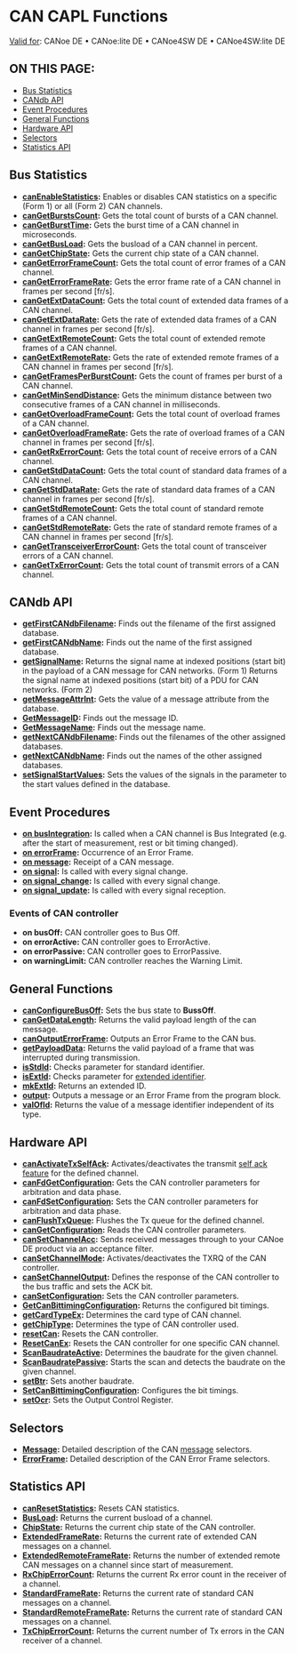 # CAN CAPL Functions

[Valid for](../../Shared/FeatureAvailability.md): CANoe DE • CANoe:lite DE • CANoe4SW DE • CANoe4SW:lite DE

## ON THIS PAGE:

- [Bus Statistics](#BMBusStatistics)
- [CANdb API](#CANdbAPI)
- [Event Procedures](#EventProcedures)
- [General Functions](#GeneralFunctions)
- [Hardware API](#HardwareAPI)
- [Selectors](#Selectors)
- [Statistics API](#StatisticsAPI)

## Bus Statistics

- **[canEnableStatistics](Functions/CAPLfunctionCanEnableStatistics.md):** Enables or disables CAN statistics on a specific (Form 1) or all (Form 2) CAN channels.
- **[canGetBurstsCount](Functions/CAPLfunctionCanGetBurstsCount.md):** Gets the total count of bursts of a CAN channel.
- **[canGetBurstTime](Functions/CAPLfunctionCanGetBurstTime.md):** Gets the burst time of a CAN channel in microseconds.
- **[canGetBusLoad](Functions/CAPLfunctionCanGetBusLoad.md):** Gets the busload of a CAN channel in percent.
- **[canGetChipState](Functions/CAPLfunctionCanGetChipState.md):** Gets the current chip state of a CAN channel.
- **[canGetErrorFrameCount](Functions/CAPLfunctionCanGetErrorFrameCount.md):** Gets the total count of error frames of a CAN channel.
- **[canGetErrorFrameRate](Functions/CAPLfunctionCanGetErrorFrameRate.md):** Gets the error frame rate of a CAN channel in frames per second [fr/s].
- **[canGetExtDataCount](Functions/CAPLfunctionCanGetExtDataCount.md):** Gets the total count of extended data frames of a CAN channel.
- **[canGetExtDataRate](Functions/CAPLfunctionCanGetExtDataRate.md):** Gets the rate of extended data frames of a CAN channel in frames per second [fr/s].
- **[canGetExtRemoteCount](Functions/CAPLfunctionCanGetExtRemoteCount.md):** Gets the total count of extended remote frames of a CAN channel.
- **[canGetExtRemoteRate](Functions/CAPLfunctionCanGetExtRemoteRate.md):** Gets the rate of extended remote frames of a CAN channel in frames per second [fr/s].
- **[canGetFramesPerBurstCount](Functions/CAPLfunctionCanGetFramesPerBurstCount.md):** Gets the count of frames per burst of a CAN channel.
- **[canGetMinSendDistance](Functions/CAPLfunctionCanGetMinSendDistance.md):** Gets the minimum distance between two consecutive frames of a CAN channel in milliseconds.
- **[canGetOverloadFrameCount](Functions/CAPLfunctionCanGetOverloadFrameCount.md):** Gets the total count of overload frames of a CAN channel.
- **[canGetOverloadFrameRate](Functions/CAPLfunctionCanGetOverloadFrameRate.md):** Gets the rate of overload frames of a CAN channel in frames per second [fr/s].
- **[canGetRxErrorCount](Functions/CAPLfunctionCanGetRxErrorCount.md):** Gets the total count of receive errors of a CAN channel.
- **[canGetStdDataCount](Functions/CAPLfunctionCanGetStdDataCount.md):** Gets the total count of standard data frames of a CAN channel.
- **[canGetStdDataRate](Functions/CAPLfunctionCanGetStdDataRate.md):** Gets the rate of standard data frames of a CAN channel in frames per second [fr/s].
- **[canGetStdRemoteCount](Functions/CAPLfunctionCanGetStdRemoteCount.md):** Gets the total count of standard remote frames of a CAN channel.
- **[canGetStdRemoteRate](Functions/CAPLfunctionCanGetStdRemoteRate.md):** Gets the rate of standard remote frames of a CAN channel in frames per second [fr/s].
- **[canGetTransceiverErrorCount](Functions/CAPLfunctionCanGetTransceiverErrorCount.md):** Gets the total count of transceiver errors of a CAN channel.
- **[canGetTxErrorCount](Functions/CAPLfunctionCanGetTxErrorCount.md):** Gets the total count of transmit errors of a CAN channel.

## CANdb API

- **[getFirstCANdbFilename](Functions/CAPLfunctionGetFirstCANdbFileName.md):** Finds out the filename of the first assigned database.
- **[getFirstCANdbName](Functions/CAPLfunctionGetFirstCANdbName.md):** Finds out the name of the first assigned database.
- **[getSignalName](Functions/CAPLfunctionGetSignalName.md):** Returns the signal name at indexed positions (start bit) in the payload of a CAN message for CAN networks. (Form 1) Returns the signal name at indexed positions (start bit) of a PDU for CAN networks. (Form 2)
- **[getMessageAttrInt](Functions/CAPLfunctionGetMessageAttrInt.md):** Gets the value of a message attribute from the database.
- **[GetMessageID](Functions/CAPLfunctionGetMessageID.md):** Finds out the message ID.
- **[GetMessageName](Functions/CAPLfunctionGetMessageName.md):** Finds out the message name.
- **[getNextCANdbFilename](Functions/CAPLfunctionGetNextCANdbFileName.md):** Finds out the filenames of the other assigned databases.
- **[getNextCANdbName](Functions/CAPLfunctionGetNextCANdbName.md):** Finds out the names of the other assigned databases.
- **[setSignalStartValues](Functions/CAPLfunctionSetSignalStartValues.md):** Sets the values of the signals in the parameter to the start values defined in the database.

## Event Procedures

- **[on busIntegration](EventProcedures/CAPLfunctionOnBusIntegration.md):** Is called when a CAN channel is Bus Integrated (e.g. after the start of measurement, rest or bit timing changed).
- **[on errorFrame](EventProcedures/CAPLfunctionOnErrorFrame.md):** Occurrence of an Error Frame.
- **[on message](EventProcedures/CAPLfunctionOnMessage.md):** Receipt of a CAN message.
- **[on signal](../../Shared/CAPL/SignalOrientedProgramming/SOPSignalChange.md):** Is called with every signal change.
- **[on signal_change](../../Shared/CAPL/SignalOrientedProgramming/SOPSignalChange.md):** Is called with every signal change.
- **[on signal_update](../../Shared/CAPL/SignalOrientedProgramming/SOPSignalChange.md):** Is called with every signal reception.

### Events of CAN controller

- **on busOff:** CAN controller goes to Bus Off.
- **on errorActive:** CAN controller goes to ErrorActive.
- **on errorPassive:** CAN controller goes to ErrorPassive.
- **on warningLimit:** CAN controller reaches the Warning Limit.

## General Functions

- **[canConfigureBusOff](Functions/CAPLfunctionCanConfigureBusOff.md):** Sets the bus state to **BussOff**.
- **[canGetDataLength](Functions/CAPLfunctionCanGetDataLength.md):** Returns the valid payload length of the can message.
- **[canOutputErrorFrame](Functions/CAPLfunctioncanOutputErrorFrame.md):** Outputs an Error Frame to the CAN bus.
- **[getPayloadData](Functions/CAPLfunctionGetPayloadData.md):** Returns the valid payload of a frame that was interrupted during transmission.
- **[isStdId](Functions/CAPLfunctionIsStdLd.md):** Checks parameter for standard identifier.
- **[isExtId](Functions/CAPLfunctionIsStdLd.md):** Checks parameter for [extended identifier](../../CANoeCANalyzer/General/CANExtendedIdentifier.md).
- **[mkExtId](Functions/CAPLfunctionMkExtID.md):** Returns an extended ID.
- **[output](Functions/CAPLfunctionOutput.md):** Outputs a message or an Error Frame from the program block.
- **[valOfId](Functions/CAPLfunctionValOfId.md):** Returns the value of a message identifier independent of its type.

## Hardware API

- **[canActivateTxSelfAck](Functions/CAPLfunctionCanActivateTxSelfAck.md):** Activates/deactivates the transmit [self ack feature](../../CANoeCANalyzer/Ribbon/Hardware/NetworkHardware/NetworkHardwareCANControllerConfiguration.md) for the defined channel.
- **[canFdGetConfiguration](Functions/CAPLfunctionCanFdSetConfiguration.md):** Gets the CAN controller parameters for arbitration and data phase.
- **[canFdSetConfiguration](Functions/CAPLfunctionCanFdSetConfiguration.md):** Sets the CAN controller parameters for arbitration and data phase.
- **[canFlushTxQueue](Functions/CAPLfunctionCanFlushTxQueue.md):** Flushes the Tx queue for the defined channel.
- **[canGetConfiguration](Functions/CAPLfunctionCanGetSetConfiguration.md):** Reads the CAN controller parameters.
- **[canSetChannelAcc](Functions/CAPLfunctionCanSetChannelAcc.md):** Sends received messages through to your CANoe DE product via an acceptance filter.
- **[canSetChannelMode](Functions/CAPLfunctionCanSetChannelMode.md):** Activates/deactivates the TXRQ of the CAN controller.
- **[canSetChannelOutput](Functions/CAPLfunctionCanSetChannelOutput.md):** Defines the response of the CAN controller to the bus traffic and sets the ACK bit.
- **[canSetConfiguration](Functions/CAPLfunctionCanGetSetConfiguration.md):** Sets the CAN controller parameters.
- **[GetCanBittimingConfiguration](Functions/CAPLfunctionGetSetCanBittimingConfiguration.md):** Returns the configured bit timings.
- **[getCardTypeEx](Functions/CAPLfunctionGetCardTypeEx.md):** Determines the card type of CAN channel.
- **[getChipType](Functions/CAPLfunctionGetChipType.md):** Determines the type of CAN controller used.
- **[resetCan](Functions/CAPLfunctionResetCan.md):** Resets the CAN controller.
- **[ResetCanEx](Functions/CAPLfunctionResetCanEx.md):** Resets the CAN controller for one specific CAN channel.
- **[ScanBaudrateActive](Functions/CAPLfunctionScanBaudrateActive.md):** Determines the baudrate for the given channel.
- **[ScanBaudratePassive](Functions/CAPLfunctionScanBaudratePassive.md):** Starts the scan and detects the baudrate on the given channel.
- **[setBtr](Functions/CAPLfunctionSetBtr.md):** Sets another baudrate.
- **[SetCanBittimingConfiguration](Functions/CAPLfunctionGetSetCanBittimingConfiguration.md):** Configures the bit timings.
- **[setOcr](Functions/CAPLfunctionSetOcr.md):** Sets the Output Control Register.

## Selectors

- **[Message](CAPLfunctionMessageSelectors.md):** Detailed description of the CAN [message](../../Shared/CAPL/General/DeclarationOfMessages.md) selectors.
- **[ErrorFrame](CAPLfunctionErrorFrameSelectors.md):** Detailed description of the CAN Error Frame selectors.

## Statistics API

- **[canResetStatistics](Functions/CAPLfunctionCanResetStatistics.md):** Resets CAN statistics.
- **[BusLoad](Functions/CAPLfunctionBusLoad.md):** Returns the current busload of a channel.
- **[ChipState](Functions/CAPLfunctionChipState.md):** Returns the current chip state of the CAN controller.
- **[ExtendedFrameRate](Functions/CAPLfunctionExtendedFrameRate.md):** Returns the current rate of extended CAN messages on a channel.
- **[ExtendedRemoteFrameRate](Functions/CAPLfunctionExtendedRemoteFrameRate.md):** Returns the number of extended remote CAN messages on a channel since start of measurement.
- **[RxChipErrorCount](Functions/CAPLfunctionRxChipErrorCount.md):** Returns the current Rx error count in the receiver of a channel.
- **[StandardFrameRate](Functions/CAPLfunctionStandardFrameRate.md):** Returns the current rate of standard CAN messages on a channel.
- **[StandardRemoteFrameRate](Functions/CAPLfunctionStandardRemoteFrameRate.md):** Returns the current rate of standard CAN messages on a channel.
- **[TxChipErrorCount](Functions/CAPLfunctionTxChipErrorCount.md):** Returns the current number of Tx errors in the CAN receiver of a channel.

